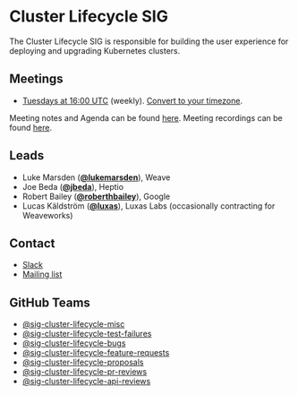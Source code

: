 <!---
This is an autogenerated file!

Please do not edit this file directly, but instead make changes to the
sigs.yaml file in the project root.

To understand how this file is generated, see generator/README.md.
-->
# Cluster Lifecycle SIG

The Cluster Lifecycle SIG is responsible for building the user experience for deploying and upgrading Kubernetes clusters.

## Meetings
* [Tuesdays at 16:00 UTC](https://zoom.us/j/166836%E2%80%8B624) (weekly). [Convert to your timezone](http://www.thetimezoneconverter.com/?t=16:00&tz=UTC).

Meeting notes and Agenda can be found [here](https://docs.google.com/a/weave.works/document/d/1deJYPIF4LmhGjDVaqrswErIrV7mtwJgovtLnPCDxP7U/edit).
Meeting recordings can be found [here](https://www.youtube.com/watch?v=ljK5dgSA7vc&list=PL69nYSiGNLP29D0nYgAGWt1ZFqS9Z7lw4).

## Leads
* Luke Marsden (**[@lukemarsden](https://github.com/lukemarsden)**), Weave
* Joe Beda (**[@jbeda](https://github.com/jbeda)**), Heptio
* Robert Bailey (**[@roberthbailey](https://github.com/roberthbailey)**), Google
* Lucas Käldström (**[@luxas](https://github.com/luxas)**), Luxas Labs (occasionally contracting for Weaveworks)

## Contact
* [Slack](https://kubernetes.slack.com/messages/sig-cluster-lifecycle)
* [Mailing list](https://groups.google.com/forum/#!forum/kubernetes-sig-cluster-lifecycle)

## GitHub Teams
* [@sig-cluster-lifecycle-misc](https://github.com/kubernetes/teams/sig-cluster-lifecycle-misc)
* [@sig-cluster-lifecycle-test-failures](https://github.com/kubernetes/teams/sig-cluster-lifecycle-test-failures)
* [@sig-cluster-lifecycle-bugs](https://github.com/kubernetes/teams/sig-cluster-lifecycle-bugs)
* [@sig-cluster-lifecycle-feature-requests](https://github.com/kubernetes/teams/sig-cluster-lifecycle-feature-requests)
* [@sig-cluster-lifecycle-proposals](https://github.com/kubernetes/teams/sig-cluster-lifecycle-proposals)
* [@sig-cluster-lifecycle-pr-reviews](https://github.com/kubernetes/teams/sig-cluster-lifecycle-pr-reviews)
* [@sig-cluster-lifecycle-api-reviews](https://github.com/kubernetes/teams/sig-cluster-lifecycle-api-reviews)


<!-- BEGIN CUSTOM CONTENT -->

<!-- END CUSTOM CONTENT -->
